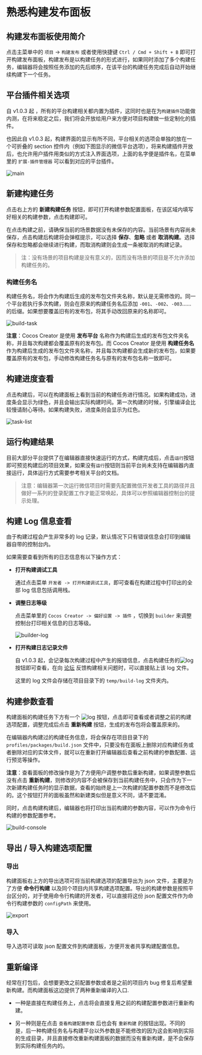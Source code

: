 # 熟悉构建发布面板

## 构建发布面板使用简介

点击主菜单中的 `项目` -> `构建发布` 或者使用快捷键 `Ctrl / Cmd + Shift + B` 即可打开构建发布面板，构建发布是以构建任务的形式进行，如果同时添加了多个构建任务，编辑器将会按照任务添加的先后顺序，在该平台的构建任务完成后自动开始继续构建下一个任务。

## 平台插件相关选项

自 v1.0.3 起 ，所有的平台构建相关都内置为插件，这同时也是在为`构建插件`功能做内测，在将来稳定之后，我们将会开放给用户来方便对项目构建做一些定制化的插件。

也因此自 v1.0.3 起，构建界面的显示有所不同，平台相关的选项会单独的放在一个可折叠的 section 控件内（例如下图显示的微信平台选项），将来构建插件开放后，也允许用户插件用类似的方式注入界面选项，上面的名字便是插件名，在菜单里的 `扩展-插件管理器` 可以看到对应的平台插件。

![main](build-panel/main.jpg)

## 新建构建任务

点击右上方的 **新建构建任务** 按钮，即可打开构建参数配置面板，在该区域内填写好相关的构建参数，点击构建即可。

在点击构建之前，请确保当前的场景数据没有未保存的内容。当前场景有内容尚未保存，点击构建后构建将会弹框提示，可以选择 **保存**、**忽略** 或者 **取消构建**。选择保存和忽略都会继续进行构建，而取消构建则会生成一条被取消的构建记录。

> 注：没有场景的项目构建是没有意义的，因而没有场景的项目是不允许添加构建任务的。

### 构建任务名

构建任务名，将会作为构建后生成的发布包文件夹名称，默认是无需修改的。同一个平台若执行多次构建，则会在原来的构建任务名后添加 `-001`、`-002`、`-003`...... 的后缀。如果想要覆盖旧有的发布包，将其手动改回原来的名称即可。

![build-task](build-panel/build-task.jpg)

**注意**：Cocos Creator 是使用 **发布平台** 名称作为构建后生成的发布包文件夹名称，并且每次构建都会覆盖原有的发布包。而 Cocos Creator 是使用 **构建任务名** 作为构建后生成的发布包文件夹名称，并且每次构建都会生成新的发布包，如果要覆盖原有的发布包，手动修改构建任务名与原有的发布包名称一致即可。

## 构建进度查看

点击构建后，可以在构建面板上看到当前的构建任务进行情况。如果构建成功，进度条会显示为绿色，并且会输出实际构建时间。第一次构建的时候，引擎编译会比较慢请耐心等待。如果构建失败，进度条则会显示为红色。

![task-list](build-panel/task-list.jpg)

## 运行构建结果

目前大部分平台提供了在编辑器直接快速运行的方式，构建完成后，点击`运行`按钮即可预览构建后的项目效果，如果没有`运行`按钮则当前平台尚未支持在编辑器内直接运行，具体运行方式需要参考相关平台的文档。

> 注意：编辑器第一次运行微信项目时需要先配置微信开发者工具的路径并且做好一系列的登录配置工作才能正常唤起，具体可以参照编辑器控制台的提示处理。

## 构建 Log 信息查看

由于构建过程会产生非常多的 log 记录，默认情况下只有错误信息会打印到编辑器自带的控制台内。

如果需要查看到所有的日志信息有以下操作方式：

- **打开构建调试工具**

    通过点击菜单 `开发者 -> 打开构建调试工具`，即可查看在构建过程中打印出的全部 log 信息包括调用栈。

- **调整日志等级**

    点击菜单里的 `Cocos Creator -> 偏好设置 -> 插件` ，切换到 `builder` 来调整控制台打印相关信息的日志等级。

    ![builder-log](./build-panel/builder-log.jpg)

- **打开构建日志记录文件**

    自 v1.0.3 起，会记录每次构建过程中产生的报错信息，点击构建任务的![log](build-panel/log.jpg)按钮即可查看，在向 [论坛](https://forum.cocos.org/c/3D) 反馈构建相关问题时，可以直接贴上该 log 文件。

    这里的 log 文件会存储在项目目录下的 `temp/build-log` 文件夹内。

## 构建参数查看

构建面板的构建任务下方有一个 ![log](build-panel/view_build_parameter.png) 按钮，点击即可查看或者调整之前的构建选项配置，调整完成后点击 **重新构建** 按钮，生成的发布包将会覆盖原来的。

在编辑器内构建过的构建任务信息，将会保存在项目目录下的 `profiles/packages/build.json` 文件中，只要没有在面板上删除对应构建任务或者删除对应的实体文件，就可以在重新打开编辑器后查看之前构建的参数配置、运行预览等操作。

**注意**：查看面板的修改操作是为了方便用户调整参数后重新构建，如果调整参数后没有点击 **重新构建**，则修改的内容不会被保存到当前构建任务中，只会作为下一次新建构建任务时的显示数据，查看的始终是上一次构建的配置参数而不是修改后的。这个按钮打开的面板虽然和新建类似但是意义不同，请不要混淆。

同时，点击构建构建后，编辑器也将打印出当前构建的参数内容，可以作为命令行构建的参数配置参考。

![build-console](build-panel/build-console.jpg)

## 导出 / 导入构建选项配置

### 导出

构建面板右上方的导出选项可将当前构建选项的配置导出为 json 文件，主要是为了方便 **命令行构建** 以及同个项目内共享构建选项配置。导出的构建参数是按照平台区分的，对于使用命令行构建的开发者，可以直接将这份 json 配置文件作为命令行构建参数的 `configPath` 来使用。

![export](build-panel/export.jpg)

### 导入

导入选项可读取 json 配置文件到构建面板，方便开发者共享构建配置信息。

## 重新编译

经常在打包后，会想要更改之前配置参数或者是之前的项目内 bug 修复后希望重新构建。而构建面板这边提供了两种重新编译的入口.

- 一种是直接在构建任务上，点击将会直接复用之前的构建配置参数进行重新构建。

- 另一种则是在点击 `查看构建配置参数` 后也会有 `重新构建` 的按钮出现。不同的是，后一种构建任务名与构建平台以外参数是不能修改的因为这会影响到实际的生成目录，并且直接修改重新构建面板的数据而没有重新构建，是不会保存到实际构建任务内的。
